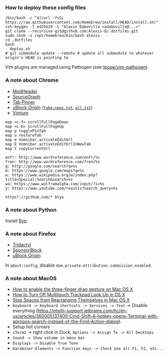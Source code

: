 ### How to deploy these config files

    /bin/bash -c "$(curl -fsSL https://raw.githubusercontent.com/Homebrew/install/HEAD/install.sh)"
    ssh-keygen -t ed25519 -C "Alexis Daboville <adaboville@...>"
    git clone --recursive git@github.com:Alexis-D/.dotfiles.git
    sudo chsh -s /opt/homebrew/bin/bash alexis
    cd .dotfiles
    bash
    . deploy.sh
    # git submodule update --remote # update all submodule to whatever origin's HEAD is pointing to

Vim plugins are managed using Pathogen (see
[tpope/vim-pathogen](https://github.com/tpope/vim-pathogen)).

### A note about Chrome

* [ModHeader](https://chrome.google.com/webstore/detail/modheader/idgpnmonknjnojddfkpgkljpfnnfcklj?hl=en)
* [SourceGraph](https://chrome.google.com/webstore/detail/sourcegraph/dgjhfomjieaadpoljlnidmbgkdffpack)
* [Tab Pinner](https://chrome.google.com/webstore/detail/tab-pinner-keyboard-short/mbcjcnomlakhkechnbhmfjhnnllpbmlh)
* [uBlock Origin](https://chrome.google.com/webstore/detail/ublock-origin/cjpalhdlnbpafiamejdnhcphjbkeiagm) ([`fake-news.txt`](https://raw.githubusercontent.com/ryanbr/fanboy-adblock/master/fake-news.txt), [`all.txt`](https://raw.githubusercontent.com/quenhus/uBlock-Origin-dev-filter/main/dist/google/all.txt))
* [Vimium](https://chrome.google.com/webstore/detail/vimium/dbepggeogbaibhgnhhndojpepiihcmeb)

```
map <c-f> scrollFullPageDown
map <c-b> scrollFullPageUp
map p togglePinTab
map u restoreTab
map e Vomnibar.activateEditUrl
map E Vomnibar.activateEditUrlInNewTab
map Y copyCurrentUrl
```

```
enfr: http://www.wordreference.com/enfr/%s
fren: http://www.wordreference.com/fren/%s
g: http://google.com/search?q=%s
m: https://www.google.com/maps?q=%s
w: https://www.wikipedia.org/w/index.php?title=Special:Search&search=%s
wa: https://www.wolframalpha.com/input/?i=%s
y: https://www.youtube.com/results?search_query=%s
```

```
https?://github.com/* btye
```

### A note about Python

Install [Rye](https://rye.astral.sh/).

### A note about Firefox

* [Tridactyl](https://tridactyl.xyz/)
* [SponsorBlock](https://sponsor.ajay.app/)
* [uBlock Origin](https://github.com/gorhill/uBlock#ublock-origin)

In `about:config`, disable `dom.private-attribution.submission.enabled`.

### A note about MacOS

* [How to enable the three-finger drag gesture on Mac OS X](http://www.idownloadblog.com/2015/06/25/three-finger-drag-gesture-os-x-el-capitan/)
* [How to Turn Off Multitouch Trackpad Look Up in OS X](https://www.tekrevue.com/tip/how-to-turn-off-multitouch-trackpad-look-up-in-os-x/)
* [Stop Spaces from Rearranging Themselves in Mac OS X](http://osxdaily.com/2011/11/12/stop-spaces-rearranging-mac-os-x/)
* `Keyboard -> Keyboard shortcuts -> Services -> Text` -> Disable everything
  (<https://intellij-support.jetbrains.com/hc/en-us/articles/360005137400-Cmd-Shift-A-hotkey-opens-Terminal-with-apropos-search-instead-of-the-Find-Action-dialog>).
* Setup hot corners
* `iTerm2` -> right click in Dock, `Options -> Assign To -> All Desktops`
* `Sound -> Show volume in menu bar`
* `Displays -> Disable True Tone`
* `Karabiner-Elements -> Function keys -> Check Use all F1, F2, etc...`
